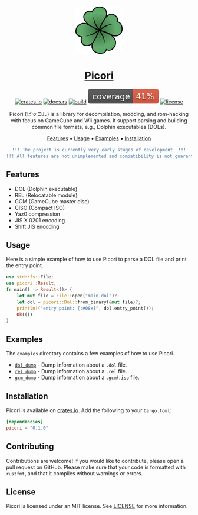 <p align="center">
  <a href="https://github.com/Julgodis/picori/">
    <picture>
      <img src="assets/images/picori_logo_512.png" height="128">
    </picture>
    <h1 align="center">
      Picori
    </h1>
  </a>
</p>

<div align="center">

[![crates.io](https://img.shields.io/crates/v/picori)](https://crates.io/crates/picori)
[![docs.rs](https://docs.rs/picori/badge.svg)](https://docs.rs/picori/)
[![build](https://github.com/Julgodis/picori/actions/workflows/build_and_test.yml/badge.svg?branch=master)](https://github.com/Julgodis/picori/actions/workflows/build_and_test.yml)
[![coverage](/../coverage/coverage/badges/flat.svg)](https://julgodis.github.io/picori/coverage/)
[![license](https://img.shields.io/crates/l/picori)](https://github.com/Julgodis/picori/LICENSE)

Picori (ピッコル) is a library for decompilation, modding, and rom-hacking with focus on GameCube and Wii games. It support parsing and building common file formats, e.g., Dolphin executables (DOLs). 

[Features](#features) •
[Usage](#usage) •
[Examples](#examples) •
[Installation](#installation)

```diff
!!! The project is currently very early stages of development. !!!
!!! All features are not unimplemented and compatibility is not guaranteed. !!!
```

</div>

## Features

-   DOL (Dolphin executable)
-   REL (Relocatable module)
-   GCM (GameCube master disc)
-   CISO (Compact ISO)
-   Yaz0 compression
-   JIS X 0201 encoding
-   Shift JIS encoding

## Usage

Here is a simple example of how to use Picori to parse a DOL file and print the entry point.

```rust
use std::fs::File;
use picori::Result;
fn main() -> Result<()> {
    let mut file = File::open("main.dol")?;
    let dol = picori::Dol::from_binary(&mut file)?;
    println!("entry point: {:#08x}", dol.entry_point());
    Ok(())
}
```

## Examples

The `examples` directory contains a few examples of how to use
Picori.

* [`dol_dump`](examples/dol_dump.rs) - Dump information about a `.dol` file.
* [`rel_dump`](examples/rel_dump.rs) - Dump information about a `.rel` file.
* [`gcm_dump`](examples/gcm_dump.rs) - Dump information about a `.gcm`/`.iso` file.

## Installation

Picori is available on [crates.io](https://crates.io/crates/picori). Add the following to your `Cargo.toml`:

```toml
[dependencies]
picori = "0.1.0"
```

## Contributing

Contributions are welcome! If you would like to contribute, please open a pull
request on GitHub. Please make sure that your code is formatted with `rustfmt`,
and that it compiles without warnings or errors.

## License

Picori is licensed under an MIT license. See [LICENSE](LICENSE) for more information.

